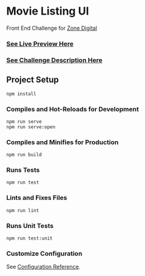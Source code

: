 # Movie Listing UI

Front End Challenge for [Zone Digital](https://www.zonedigital.com/)

### [See Live Preview Here](https://movieslist.ddev.ro/)

### [See Challenge Description Here](https://zone.github.io/frontend/movie-listing-ui)

## Project Setup
```
npm install
```

### Compiles and Hot-Reloads for Development
```
npm run serve
npm run serve:open
```

### Compiles and Minifies for Production
```
npm run build
```

### Runs Tests
```
npm run test
```

### Lints and Fixes Files
```
npm run lint
```

### Runs Unit Tests
```
npm run test:unit
```

### Customize Configuration
See [Configuration Reference](https://cli.vuejs.org/config/).
